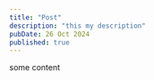 ```yaml
---
title: "Post"
description: "this my description"
pubDate: 26 Oct 2024
published: true
---
```


some content
